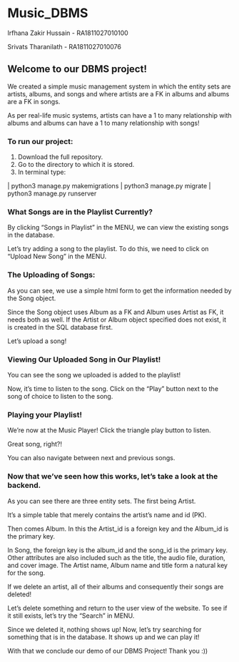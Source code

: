 # Music_DBMS

Irfhana Zakir Hussain - RA1811027010100

Srivats Tharanilath - RA1811027010076

## Welcome to our DBMS project!

We created a simple music management system in which the entity sets are artists, albums, and songs and where artists are a FK in albums and albums are a FK in songs.

As per real-life music systems, artists can have a 1 to many relationship with albums and albums can have a 1 to many relationship with songs!

### To run our project:
1. Download the full repository.
2. Go to the directory to which it is stored.
3. In terminal type: 

| python3 manage.py makemigrations
| python3 manage.py migrate
| python3 manage.py runserver


### What Songs are in the Playlist Currently?

By clicking “Songs in Playlist” in the MENU, we can view the existing songs in the database. 

Let’s try adding a song to the playlist. To do this, we need to click on “Upload New Song” in the MENU. 








### The Uploading of Songs:

As you can see, we use a simple html form to get the information needed by the Song object. 

Since the Song object uses Album as a FK and Album uses Artist as FK, it needs both as well. If the Artist or Album object specified does not exist, it is created in the SQL database first. 

Let’s upload a song!





### Viewing Our Uploaded Song in Our Playlist!

You can see the song we uploaded is added to the playlist!

Now, it’s time to listen to the song. Click on the “Play” button next to the song of choice to listen to the song.


### Playing your Playlist!

We’re now at the Music Player! Click the triangle play button to listen.

Great song, right?!

You can also navigate between next and previous songs.

### Now that we’ve seen how this works, let’s take a look at the backend.

As you can see there are three entity sets. The first being Artist.

It’s a simple table that merely contains the artist’s name and id (PK).

Then comes Album. In this the Artist_id is a foreign key and the Album_id is the primary key.

In Song, the foreign key is the album_id and the song_id is the primary key. Other attributes are also included such as the title, the audio file, duration, and cover image.  The Artist name, Album name and title form a natural key for the song.

If we delete an artist, all of their albums and consequently their songs are deleted!

Let’s delete something and return to the user view of the website. To see if it still exists, let’s try the “Search” in MENU.


Since we deleted it, nothing shows up! Now, let’s try searching for something that is in the database. It shows up and we can play it!


With that we conclude our demo of our DBMS Project! Thank you :))

